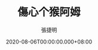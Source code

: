 ---
issue: 389
title: 傷心个猴阿姆
author: 張捷明
language: 四縣
date: 2020-08-06T00:00:00.000+08:00
topic: 故事
difficulty: 2
wikidata: Q131449133
wikidata_link: https://www.wikidata.org/wiki/Q131449133
---